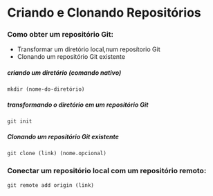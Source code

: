# Criando e Clonando Repositórios 

### Como obter um repositório Git:
- Transformar um diretório local,num reposítorio Git
- Clonando um repositório Git existente

##### criando  um diretório (comando nativo)

``` 
mkdir (nome-do-diretório) 
```
##### transformando o diretório em um repositório Git 

``` 
git init 
```
##### Clonando um repositório Git existente
```
git clone (link) (nome.opcional)
```

### Conectar um repositório local com um repositório remoto:

```
git remote add origin (link)
```